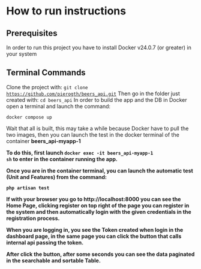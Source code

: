 # How to run instructions
## Prerequisites
In order to run this project you have to install Docker v24.0.7 (or greater) in your system

## Terminal Commands
Clone the project with: <code>git clone https://github.com/pierogth/beers_api.git</code>
Then go in the folder just created with: <code>cd beers_api</code>
In order to build the app and the DB in Docker open a terminal and launch the command:

<code>docker compose up</code>

Wait that all is built, this may take a while because Docker have to pull the two images, then you can launch the test in the docker terminal of the container <b>beers_api-myapp-1<b/>

To do this, first launch <code>docker exec -it beers_api-myapp-1 sh</code> to enter in the container running the app.

Once you are in the container terminal, you can launch the automatic test (Unit and Features) from the command:

<code>php artisan test</code>

If with your browser you go to http://localhost:8000 you can see the Home Page, clicking register on top right of the page you can register in the system and then automatically login with the given credentials in the registration process.

When you are logging in, you see the Token created when login in the dashboard page, in the same page you can click the button that calls internal api passing the token.

After click the button, after some seconds you can see the data paginated in the searchable and sortable Table.
